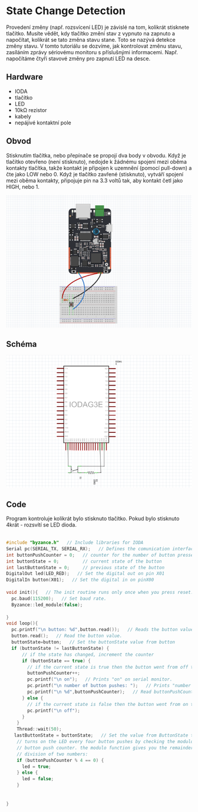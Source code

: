 # State Change Detection


Provedení změny (např. rozsvícení LED) je závislé na tom, kolikrát stisknete tlačítko. Musíte vědět, kdy tlačítko změní stav z vypnuto na zapnuto a napočítat, kolikrát se tato změna stavu stane. Toto se nazývá detekce změny stavu. V tomto tutoriálu se dozvíme, jak kontrolovat změnu stavu, zasíláním zprávy sériovému monitoru s příslušnými informacemi. Např. napočítáme čtyři stavové změny pro zapnutí LED na desce.

## Hardware 
* IODA
* tlačítko
* LED
* 10kΩ rezistor
* kabely
* nepájivé kontaktní pole

## Obvod 
Stisknutím tlačítka, nebo přepínače se propojí dva body v obvodu. Když je tlačítko otevřeno (není stisknuto), nedojde k žádnému spojení mezi oběma kontakty tlačítka, takže kontakt je připojen k uzemnění (pomocí pull-down) a čte jako LOW nebo 0. Když je tlačítko zavřené (stisknuto), vytváří spojení mezi oběma kontakty, připojuje pin na 3.3 voltů tak, aby kontakt četl jako HIGH, nebo 1.

![](/assets/DigitalReadSerial.png)

## Schéma

![](/assets/DigitalReadSerial_schematic.png)

## Code

Program kontroluje kolikrát bylo stisknuto tlačítko. Pokud bylo stisknuto 4krát - rozsvítí se LED dioda. 

```cpp

#include "byzance.h"   // Include libraries for IODA
Serial pc(SERIAL_TX, SERIAL_RX);   // Defines the comunication interface if the serial line , SPI, CAN is needen in the program.
int buttonPushCounter = 0;   // counter for the number of button presse
int buttonState = 0;         // current state of the button
int lastButtonState = 0;     // previous state of the button
DigitalOut led(LED_RED);   // Set the digital out on pin X01
DigitalIn button(X01);   // Set the digital in on pinX00

void init(){   // The init routine runs only once when you press reset.
  pc.baud(115200);   // Set baud rate.
  Byzance::led_module(false);

}
void loop(){
  pc.printf("\n button: %d",button.read());   // Reads the button value and prints it.
  button.read();   // Read the button value.
  buttonState=button;   // Set the buttonState value from button
  if (buttonState != lastButtonState) {
      // if the state has changed, increment the counter
      if (buttonState == true) {
        // if the current state is true then the button went from off to on:
        buttonPushCounter++;
        pc.printf("\n on");   // Prints "on" on serial monitor.
        pc.printf("\n number of button pushes: ");   // Prints "number of button pushes:" on serial montor.
        pc.printf("\n %d",buttonPushCounter);   // Read buttonPushCounter value and prints it.
      } else {
        // if the current state is false then the button went from on to off:
        pc.printf("\n off");
      }
    }
    Thread::wait(50);
   lastButtonState = buttonState;   // Set the value from ButtonState to lastButtonState.
    // turns on the LED every four button pushes by checking the modulo of the
    // button push counter. the modulo function gives you the remainder of the
    // division of two numbers:
    if (buttonPushCounter % 4 == 0) {
      led = true;
    } else {
      led = false;
    }


}

```





